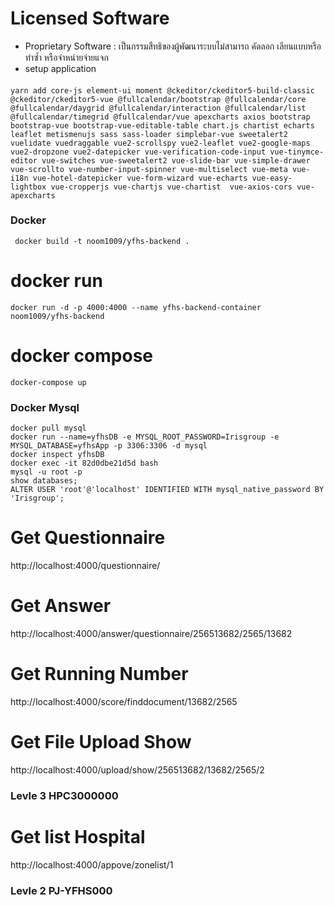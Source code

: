 # Licensed Software
 - Proprietary Software : เป็นกรรมสืทธิของผู้พัฒนาระบบไม่สามารถ คัดลอก เลียนแบบหรือทำซ้ำ หรือจำหน่ายจ่ายแจก
 - setup application
####
```
yarn add core-js element-ui moment @ckeditor/ckeditor5-build-classic @ckeditor/ckeditor5-vue @fullcalendar/bootstrap @fullcalendar/core @fullcalendar/daygrid @fullcalendar/interaction @fullcalendar/list @fullcalendar/timegrid @fullcalendar/vue apexcharts axios bootstrap bootstrap-vue bootstrap-vue-editable-table chart.js chartist echarts  leaflet metismenujs sass sass-loader simplebar-vue sweetalert2 vuelidate vuedraggable vue2-scrollspy vue2-leaflet vue2-google-maps vue2-dropzone vue2-datepicker vue-verification-code-input vue-tinymce-editor vue-switches vue-sweetalert2 vue-slide-bar vue-simple-drawer vue-scrollto vue-number-input-spinner vue-multiselect vue-meta vue-i18n vue-hotel-datepicker vue-form-wizard vue-echarts vue-easy-lightbox vue-cropperjs vue-chartjs vue-chartist  vue-axios-cors vue-apexcharts
```
### Docker 
```
 docker build -t noom1009/yfhs-backend .
 ```
 # docker run
 ```
 docker run -d -p 4000:4000 --name yfhs-backend-container noom1009/yfhs-backend
 ```
 # docker compose 
 ```
 docker-compose up
 ```
 ### Docker Mysql
 ```
 docker pull mysql
 docker run --name=yfhsDB -e MYSQL_ROOT_PASSWORD=Irisgroup -e MYSQL_DATABASE=yfhsApp -p 3306:3306 -d mysql
 docker inspect yfhsDB
 docker exec -it 82d0dbe21d5d bash
 mysql -u root -p
 show databases;
 ALTER USER 'root'@'localhost' IDENTIFIED WITH mysql_native_password BY 'Irisgroup';
 ```
# Get Questionnaire
 http://localhost:4000/questionnaire/
 # Get Answer
 http://localhost:4000/answer/questionnaire/256513682/2565/13682
 # Get Running Number
 http://localhost:4000/score/finddocument/13682/2565
 # Get File Upload Show
 http://localhost:4000/upload/show/256513682/13682/2565/2

 ### Levle 3 HPC3000000 
 # Get list Hospital
 http://localhost:4000/appove/zonelist/1
 ### Levle 2 PJ-YFHS000

 